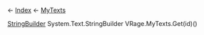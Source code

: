 ← [Index](Api-Index) ← [MyTexts](VRage.MyTexts)

[StringBuilder](System.Text.StringBuilder) System.Text.StringBuilder VRage.MyTexts.Get(id)()